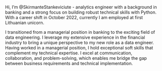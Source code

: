 Hi, I’m @SkirmanteStankeviciute - analytics engineer with a background in banking and a strong focus on building robust technical skills with Python. With a career shift in October 2022, currently I am employed at first Lithuanian  unicorn. 

I transitioned from a managerial position in banking to the exciting field of data engineering. I leverage my extensive experience in the financial industry to bring a unique perspective to my new role as a data engineer. Having worked in a managerial position, I hold exceptional soft skills that complement my technical expertise. I excel at communication, collaboration, and problem-solving, which enables me bridge the gap between business requirements and technical implementation.



<!---
SkirmanteStankeviciute/SkirmanteStankeviciute is a ✨ special ✨ repository because its `README.md` (this file) appears on your GitHub profile.
You can click the Preview link to take a look at your changes.
--->
